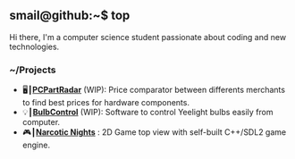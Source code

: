 ## smail@github:~$ top 

Hi there, I'm a computer science student passionate about coding and new technologies.

### ~/Projects

- 🖥️┃[**PCPartRadar**](https://github.com/yasm3/pcpartradar) (WIP): Price comparator between differents merchants to find best prices for hardware components.
- 💡┃[**BulbControl**](https://github.com/yasm3/bulbcontrol) (WIP): Software to control Yeelight bulbs easily from computer.
- 🎮┃[**Narcotic Nights**](https://github.com/yasm3/narcotic-nights) : 2D Game top view with self-built C++/SDL2 game engine.
